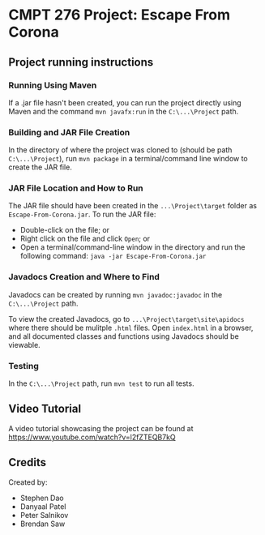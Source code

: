 # CMPT 276 Project: Escape From Corona #

## Project running instructions ##


### Running Using Maven ###
If a .jar file hasn't been created, you can run the project directly using Maven and the command `mvn javafx:run` in the `C:\...\Project` path.

### Building and JAR File Creation ###
In the directory of where the project was cloned to (should be path `C:\...\Project`), run `mvn package` in a terminal/command line window to create the JAR file.

### JAR File Location and How to Run ###
The JAR file should have been created in the `...\Project\target` folder as `Escape-From-Corona.jar`.
To run the JAR file:
* Double-click on the file; or
* Right click on the file and click `Open`; or
* Open a terminal/command-line window in the directory and run the following command: `java -jar Escape-From-Corona.jar`

### Javadocs Creation and Where to Find ###
Javadocs can be created by running `mvn javadoc:javadoc` in the `C:\...\Project` path.  

To view the created Javadocs, go to `...\Project\target\site\apidocs` where there should be mulitple `.html` files. Open `index.html` in a browser, and all documented classes and functions using Javadocs should be viewable.

### Testing ###
In the `C:\...\Project` path, run `mvn test` to run all tests.

## Video Tutorial ##
A video tutorial showcasing the project can be found at https://www.youtube.com/watch?v=l2fZTEQB7kQ


## Credits ##
Created by:
* Stephen Dao
* Danyaal Patel
* Peter Salnikov
* Brendan Saw